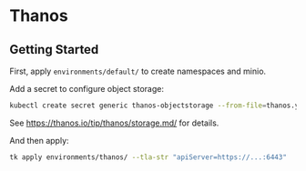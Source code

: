 # Thanos

## Getting Started

First, apply `environments/default/` to create namespaces and minio.

Add a secret to configure object storage:

```bash
kubectl create secret generic thanos-objectstorage --from-file=thanos.yaml=thanos.yaml -n monitoring
```

See https://thanos.io/tip/thanos/storage.md/ for details.

And then apply:

```bash
tk apply environments/thanos/ --tla-str "apiServer=https://...:6443"
```
